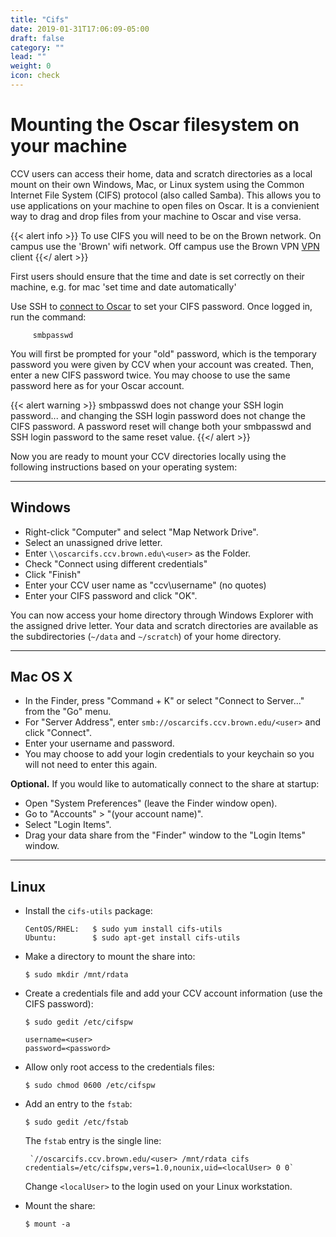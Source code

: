 ```yaml
---
title: "Cifs"
date: 2019-01-31T17:06:09-05:00
draft: false
category: ""
lead: ""
weight: 0
icon: check
---
```


# Mounting the Oscar filesystem on your machine

CCV users can access their home, data and scratch directories as a local
mount on their own Windows, Mac, or Linux system using the Common 
Internet File System (CIFS) protocol (also called Samba). This allows you
to use applications on your machine to open files on Oscar.  It is a 
convienient way to drag and drop files from your machine to Oscar and 
vise versa.

{{< alert info >}}
To use CIFS you will need to be on the Brown network. On campus use the 'Brown' wifi network.
Off campus use the Brown VPN [VPN](https://vpn.brown.edu) client
{{</ alert >}}

First users should ensure that the time and date is set correctly on
their machine, e.g. for mac 'set time and date automatically'

Use SSH to [connect to Oscar](/doc/getting-started) to set your CIFS
password. Once logged in, run the command:

````
     smbpasswd
````

You will first be prompted for your "old" password, which is the
temporary password you were given by CCV when your account was created.
Then, enter a new CIFS password twice. You may choose to use the same
password here as for your Oscar account.

{{< alert warning >}}
smbpasswd does not change your SSH login password... and
changing the SSH login password does not change the CIFS password.
A password reset will change both your smbpasswd and SSH login password 
to the same reset value.
{{</ alert >}}

Now you are ready to mount your CCV directories locally using the
following instructions based on your operating system:

------------------------------------------------------------------------

Windows
-------

-   Right-click "Computer" and select "Map Network Drive".
-   Select an unassigned drive letter.
-   Enter `\\oscarcifs.ccv.brown.edu\<user>` as the Folder.
-   Check "Connect using different credentials"
-   Click "Finish"
-   Enter your CCV user name as "ccv\\username" (no quotes)
-   Enter your CIFS password and click "OK".

You can now access your home directory through Windows Explorer with the
assigned drive letter. Your data and scratch directories are available
as the subdirectories (`~/data` and `~/scratch`) of your home directory.

------------------------------------------------------------------------

Mac OS X
--------

-   In the Finder, press "Command + K" or select "Connect to Server..."
    from the "Go" menu.
-   For "Server Address", enter `smb://oscarcifs.ccv.brown.edu/<user>`
    and click "Connect".
-   Enter your username and password.
-   You may choose to add your login credentials to your keychain so you
    will not need to enter this again.

**Optional.** If you would like to automatically connect to the share at
startup:

-   Open "System Preferences" (leave the Finder window open).
-   Go to "Accounts" &gt; "(your account name)".
-   Select "Login Items".
-   Drag your data share from the "Finder" window to the "Login Items"
    window.

------------------------------------------------------------------------

Linux
-----

-   Install the `cifs-utils` package:

        CentOS/RHEL:   $ sudo yum install cifs-utils
        Ubuntu:        $ sudo apt-get install cifs-utils

-   Make a directory to mount the share into:

        $ sudo mkdir /mnt/rdata

-   Create a credentials file and add your CCV account information (use
    the CIFS password):

        $ sudo gedit /etc/cifspw

        username=<user>
        password=<password>

-   Allow only root access to the credentials files:

        $ sudo chmod 0600 /etc/cifspw

-   Add an entry to the `fstab`:

        $ sudo gedit /etc/fstab

    The `fstab` entry is the single line:

         `//oscarcifs.ccv.brown.edu/<user> /mnt/rdata cifs credentials=/etc/cifspw,vers=1.0,nounix,uid=<localUser> 0 0`

    Change `<localUser>` to the login used on your Linux workstation.

-   Mount the share:

        $ mount -a 

